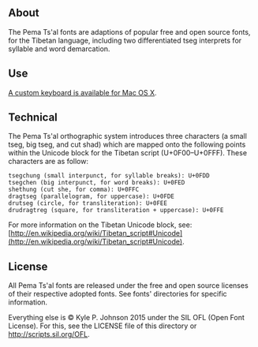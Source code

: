 About
-----
The Pema Ts'al fonts are adaptions of popular free and open source fonts, for the Tibetan language, including two differentiated tseg interprets for syllable and word demarcation.

Use
---
[A custom keyboard is available for Mac OS X](https://github.com/kylepjohnson/pema_tsal_tibetan_keyboard).

Technical
---------
The Pema Ts'al orthographic system introduces three characters (a small tseg, big tseg, and cut shad) which are mapped onto the following points within the Unicode block for the Tibetan script (U+0F00–U+0FFF). These characters are as follow:

```
tsegchung (small interpunct, for syllable breaks): U+0FDD
tsegchen (big interpunct, for word breaks): U+0FED
shethung (cut she, for comma): U+0FFC
dragtseg (parallelogram, for uppercase): U+0FDE
drutseg (circle, for transliteration): U+0FEE
drudragtreg (square, for transliteration + uppercase): U+0FFE
```

For more information on the Tibetan Unicode block, see: [http://en.wikipedia.org/wiki/Tibetan_script#Unicode](http://en.wikipedia.org/wiki/Tibetan_script#Unicode).


License
-------
All Pema Ts'al fonts are released under the free and open source licenses of their respective adopted fonts. See fonts' directories for specific information.

Everything else is © Kyle P. Johnson 2015 under the SIL OFL (Open Font License). For this, see the LICENSE file of this directory or http://scripts.sil.org/OFL.
